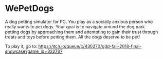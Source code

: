 # WePetDogs
A dog petting simulator for PC. You play as a socially anxious person who really wants to pet dogs. Your goal is to navigate around the dog park petting dogs by approaching them and attempting to gain their trust through treats and toys before petting them. All the dogs deserve to be pet!

To play it, go to:
https://itch.io/queue/c/430270/gdd-fall-2018-final-showcase?game_id=332787

